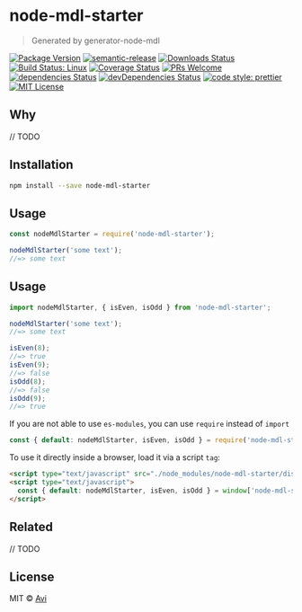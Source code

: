 # node-mdl-starter

> Generated by generator-node-mdl

[![Package Version](https://img.shields.io/npm/v/node-mdl-starter.svg?style=flat-square)](https://www.npmjs.com/package/node-mdl-starter)
[![semantic-release](https://img.shields.io/badge/%20%20%F0%9F%93%A6%F0%9F%9A%80-semantic--release-e10079.svg)](https://github.com/semantic-release/semantic-release)
[![Downloads Status](https://img.shields.io/npm/dm/node-mdl-starter.svg?style=flat-square)](https://npm-stat.com/charts.html?package=node-mdl-starter&from=2016-04-01)
[![Build Status: Linux](https://img.shields.io/travis/sharvit/node-mdl-starter/master.svg?style=flat-square)](https://travis-ci.org/sharvit/node-mdl-starter)
[![Coverage Status](https://coveralls.io/repos/github/sharvit/node-mdl-starter/badge.svg?branch=master)](https://coveralls.io/github/sharvit/node-mdl-starter?branch=master)
[![PRs Welcome](https://img.shields.io/badge/PRs-welcome-brightgreen.svg?style=flat-square)](http://makeapullrequest.com)
[![dependencies Status](https://david-dm.org/sharvit/node-mdl-starter/status.svg)](https://david-dm.org/sharvit/node-mdl-starter)
[![devDependencies Status](https://david-dm.org/sharvit/node-mdl-starter/dev-status.svg)](https://david-dm.org/sharvit/node-mdl-starter?type=dev)
[![code style: prettier](https://img.shields.io/badge/code_style-prettier-ff69b4.svg?style=flat-square)](https://github.com/prettier/prettier)
[![MIT License](https://img.shields.io/npm/l/stack-overflow-copy-paste.svg?style=flat-square)](http://opensource.org/licenses/MIT)

## Why

// TODO

## Installation

```sh
npm install --save node-mdl-starter
```

## Usage

```js
const nodeMdlStarter = require('node-mdl-starter');

nodeMdlStarter('some text');
//=> some text
```

## Usage

```js
import nodeMdlStarter, { isEven, isOdd } from 'node-mdl-starter';

nodeMdlStarter('some text');
//=> some text

isEven(8);
//=> true
isEven(9);
//=> false
isOdd(8);
//=> false
isOdd(9);
//=> true
```

If you are not able to use `es-modules`, you can use `require` instead of `import`
```js
const { default: nodeMdlStarter, isEven, isOdd } = require('node-mdl-starter');
```

To use it directly inside a browser, load it via a script `tag`:
```html
<script type="text/javascript" src="./node_modules/node-mdl-starter/dist/index.js"></script>
<script type="text/javascript">
  const { default: nodeMdlStarter, isEven, isOdd } = window['node-mdl-starter'];
</script>
```

## Related

// TODO

## License

MIT &copy; [Avi](Avi)
